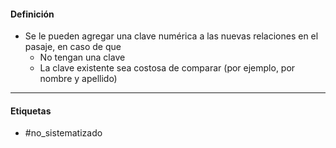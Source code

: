 #### Definición
- Se le pueden agregar una clave numérica a las nuevas relaciones en el pasaje, en caso de que
	- No tengan una clave
	- La clave existente sea costosa de comparar (por ejemplo, por nombre y apellido)
***
#### Etiquetas
- #no_sistematizado 